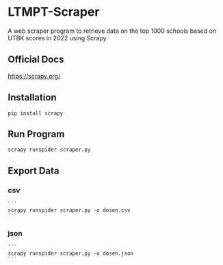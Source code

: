 # LTMPT-Scraper
A web scraper program to retrieve data on the top 1000 schools based on UTBK scores in 2022 using Scrapy

## Official Docs
https://scrapy.org/

## Installation
```
pip install scrapy
```

## Run Program
    scrapy runspider scraper.py
    
## Export Data
### csv
    ```
    scrapy runspider scraper.py -o dosen.csv
    ```
### json
    ```
    scrapy runspider scraper.py -o dosen.json
    ```